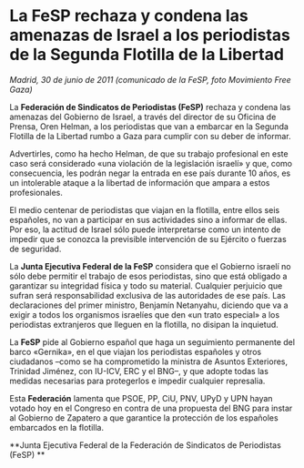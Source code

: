 # La FeSP rechaza y condena las amenazas de Israel a los periodistas de la Segunda Flotilla de la Libertad

*Madrid, 30 de junio de 2011 (comunicado de la FeSP, foto Movimiento Free Gaza)*

La **Federación de Sindicatos de Periodistas (FeSP)** rechaza y condena las amenazas del Gobierno de Israel, a través del director de su Oficina de Prensa, Oren Helman, a los periodistas que van a embarcar en la Segunda Flotilla de la Libertad rumbo a Gaza para cumplir con su deber de informar.

Advertirles, como ha hecho Helman, de que su trabajo profesional en este caso será considerado «una violación de la legislación israelí» y que, como consecuencia, les podrán negar la entrada en ese país durante 10 años, es un intolerable ataque a la libertad de información que ampara a estos profesionales.

El medio centenar de periodistas que viajan en la flotilla, entre ellos seis españoles, no van a participar en sus actividades sino a informar de ellas. Por eso, la actitud de Israel sólo puede interpretarse como un intento de impedir que se conozca la previsible intervención de su Ejército o fuerzas de seguridad.

La **Junta Ejecutiva Federal de la FeSP** considera que el Gobierno israelí no sólo debe permitir el trabajo de esos periodistas, sino que está obligado a garantizar su integridad física y todo su material. Cualquier perjuicio que sufran será responsabilidad exclusiva de las autoridades de ese país. Las declaraciones del primer ministro, Benjamín Netanyahu, diciendo que va a exigir a todos los organismos israelíes que den «un trato especial» a los periodistas extranjeros que lleguen en la flotilla, no disipan la inquietud.

La **FeSP** pide al Gobierno español que haga un seguimiento permanente del barco «Gernika», en el que viajan los periodistas españoles y otros ciudadanos –como se ha comprometido la ministra de Asuntos Exteriores, Trinidad Jiménez, con IU-ICV, ERC y el BNG–, y que adopte todas las medidas necesarias para protegerlos e impedir cualquier represalia.

Esta **Federación** lamenta que PSOE, PP, CiU, PNV, UPyD y UPN hayan votado hoy en el Congreso en contra de una propuesta del BNG para instar al Gobierno de Zapatero a que garantice la protección de los españoles embarcados en la flotilla.

**Junta Ejecutiva Federal de la 
Federación de Sindicatos de Periodistas (FeSP) **
